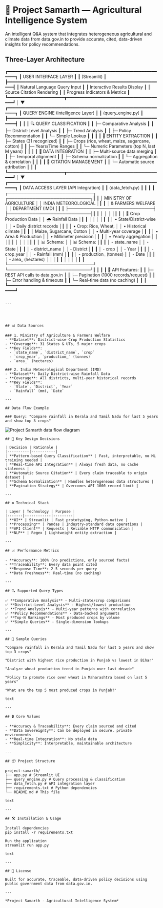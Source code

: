 # 🌾 Project Samarth — Agricultural Intelligence System

An intelligent Q&A system that integrates heterogeneous agricultural and climate data from data.gov.in to provide accurate, cited, data-driven insights for policy recommendations.
## Three-Layer Architecture
┏━━━━━━━━━━━━━━━━━━━━━━━━━━━━━━━━━━━━━━━━━━━━━━━━━━━━━━━━━━━━━━┓
┃                     USER INTERFACE LAYER                    ┃
┃                        (Streamlit)                          ┃
┣━━━━━━━━━━━━━━━━━━━━━━━━━━━━━━━━━━━━━━━━━━━━━━━━━━━━━━━━━━━━━┫
┃  Natural Language Query Input                               ┃
┃  Interactive Results Display                                ┃
┃  Source Citation Rendering                                  ┃
┃  Progress Indicators & Metrics                              ┃
┗━━━━━━━━━━━━━━━━━━━━━━┳━━━━━━━━━━━━━━━━━━━━━━━━━━━━━━━━━━━━━━┛
                       │
                       ▼
┏━━━━━━━━━━━━━━━━━━━━━━━━━━━━━━━━━━━━━━━━━━━━━━━━━━━━━━━━━━━━━━┓
┃                  QUERY ENGINE (Intelligence Layer)           ┃
┃                     (query_engine.py)                        ┃
┣━━━━━━━━━━━━━━━━━━━━━━━━━━━━━━━━━━━━━━━━━━━━━━━━━━━━━━━━━━━━━━┫
┃                                                              ┃
┃  🔍 QUERY CLASSIFICATION                                     ┃
┃     ├─ Comparative Analysis                                  ┃
┃     ├─ District-Level Analysis                               ┃
┃     ├─ Trend Analysis                                        ┃
┃     ├─ Policy Recommendation                                 ┃
┃     └─ Simple Lookup                                         ┃
┃                                                              ┃
┃  🧩 ENTITY EXTRACTION                                        ┃
┃     ├─ States (31 recognized)                                 ┃
┃     ├─ Crops (rice, wheat, maize, sugarcane, cotton)          ┃
┃     ├─ Years/Time Ranges                                      ┃
┃     └─ Numeric Parameters (top N, last M years)               ┃
┃                                                               ┃
┃  🔀 DATA INTEGRATION                                         ┃
┃     ├─ Multi-source data merging                              ┃
┃     ├─ Temporal alignment                                     ┃
┃     ├─ Schema normalization                                   ┃
┃     └─ Aggregation & correlation                              ┃
┃                                                               ┃
┃  📌 CITATION MANAGEMENT                                       ┃
┃     └─ Automatic source attribution                           ┃
┃                                                               ┃
┗━━━━━━━━━━━━━━━━━━━━━━┳━━━━━━━━━━━━━━━━━━━━━━━━━━━━━━━━━━━━━━┛
                       │
                       ▼
┏━━━━━━━━━━━━━━━━━━━━━━━━━━━━━━━━━━━━━━━━━━━━━━━━━━━━━━━━━━━━━━┓
┃              DATA ACCESS LAYER (API Integration)              ┃
┃                     (data_fetch.py)                           ┃
┃                                                               ┃
┃  ┌────────────────────────────┐  ┌───────────────────────────┐┃
┃  │  MINISTRY OF AGRICULTURE   │  │  INDIA METEOROLOGICAL     │┃
┃  │   & FARMERS WELFARE        │  │      DEPARTMENT (IMD)     │┃
┃  ├────────────────────────────┤  ├───────────────────────────┤┃
┃  │                            │  │                           │┃
┃  │ 🌾 Crop Production Data    │  │ 🌧️ Rainfall Data         │┃
┃  │                            │  │                           │┃
┃  │ • State/District-wise      │  │ • Daily district records  │┃
┃  │ • Crop: Rice, Wheat,       │  │ • Historical climate      │┃
┃  │   Maize, Sugarcane, Cotton │  │ • Multi-year coverage     │┃
┃  │ • Area & Production        │  │ • Millimeter precision    │┃
┃  │ • Yearly aggregation       │  │                           │┃
┃  │                            │  │                           │┃
┃  │ 📊 Schema:                 │  │ 📊 Schema:               │┃
┃  │ - state_name               │  │ - State                   │┃
┃  │ - district_name            │  │ - District                │┃
┃  │ - crop                     │  │ - Year                    │┃
┃  │ - crop_year                │  │ - Rainfall (mm)           │┃
┃  │ - production_ (tonnes)     │  │ - Date                    │┃
┃  │ - area_ (hectares)         │  │                           │┃
┃  │                            │  │                           │┃
┃  └────────────────────────────┘  └───────────────────────────┘┃
┃                                                               ┃
┃  🔄 API Features:                                            ┃
┃     ├─ REST API calls to data.gov.in                          ┃
┃     ├─ Pagination (1000 records/request)                      ┃
┃     ├─ Error handling & timeouts                              ┃
┃     └─ Real-time data (no caching)                            ┃
┃                                                               ┃
┗━━━━━━━━━━━━━━━━━━━━━━━━━━━━━━━━━━━━━━━━━━━━━━━━━━━━━━━━━━━━━━┛
```

---




## 📊 Data Sources

### 1. Ministry of Agriculture & Farmers Welfare
- **Dataset**: District-wise Crop Production Statistics
- **Coverage**: 31 States & UTs, 5 major crops
- **Key Fields**: 
  - `state_name`, `district_name`, `crop`
  - `crop_year`, `production_` (tonnes)
  - `area_` (hectares)

### 2. India Meteorological Department (IMD)
- **Dataset**: Daily District-wise Rainfall Data
- **Coverage**: All districts, multi-year historical records
- **Key Fields**:
  - `State`, `District`, `Year`
  - `Rainfall` (mm), `Date`

---

## Data Flow Example

### Query: "Compare rainfall in Kerala and Tamil Nadu for last 5 years and show top 3 crops"

```
![Project Samarth data flow diagram](https://user-gen-media-assets.s3.amazonaws.com/seedream_images/b47c2eb9-08f9-455f-869e-0cac5fd96511.png)

```
## 🎯 Key Design Decisions

| Decision | Rationale |
|----------|-----------|
| **Pattern-based Query Classification** | Fast, interpretable, no ML training needed |
| **Real-time API Integration** | Always fresh data, no cache staleness |
| **Automatic Source Citation** | Every claim traceable to origin dataset |
| **Schema Normalization** | Handles heterogeneous data structures |
| **Pagination Strategy** | Overcomes API 1000-record limit |

---

## ⚙️ Technical Stack

| Layer | Technology | Purpose |
|-------|------------|---------|
| **UI** | Streamlit | Fast prototyping, Python-native |
| **Processing** | Pandas | Industry-standard data operations |
| **API Client** | Requests | Reliable HTTP communication |
| **NLP** | Regex | Lightweight entity extraction |

---

## 📈 Performance Metrics

- **Accuracy**: 100% (no predictions, only sourced facts)
- **Traceability**: Every data point cited
- **Response Time**: 2-5 seconds per query
- **Data Freshness**: Real-time (no caching)

---

## 🔍 Supported Query Types

✅ **Comparative Analysis** - Multi-state/crop comparisons  
✅ **District-Level Analysis** - Highest/lowest production  
✅ **Trend Analysis** - Multi-year patterns with correlation  
✅ **Policy Recommendations** - Data-backed arguments  
✅ **Top-N Rankings** - Most produced crops by volume  
✅ **Simple Queries** - Single-dimension lookups  

---

## 🚀 Sample Queries

"Compare rainfall in Kerala and Tamil Nadu for last 5 years and show top 3 crops"

"District with highest rice production in Punjab vs lowest in Bihar"

"Analyze wheat production trend in Punjab over last decade"

"Policy to promote rice over wheat in Maharashtra based on last 5 years"

"What are the top 5 most produced crops in Punjab?"

text

---

## 🔒 Core Values

- **Accuracy & Traceability**: Every claim sourced and cited
- **Data Sovereignty**: Can be deployed in secure, private environments
- **Real-time Integration**: No stale data
- **Simplicity**: Interpretable, maintainable architecture

---

## 📦 Project Structure

project-samarth/
├── app.py # Streamlit UI
├── query_engine.py # Query processing & classification
├── data_fetch.py # API integration layer
├── requirements.txt # Python dependencies
└── README.md # This file

text

---

## 🛠️ Installation & Usage

Install dependencies
pip install -r requirements.txt

Run the application
streamlit run app.py

text

---

## 📝 License

Built for accurate, traceable, data-driven policy decisions using public government data from data.gov.in.

---

*Project Samarth - Agricultural Intelligence System*
